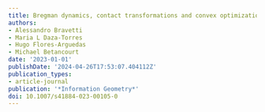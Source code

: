 ```yaml
---
title: Bregman dynamics, contact transformations and convex optimization
authors:
- Alessandro Bravetti
- Maria L Daza-Torres
- Hugo Flores-Arguedas
- Michael Betancourt
date: '2023-01-01'
publishDate: '2024-04-26T17:53:07.404112Z'
publication_types:
- article-journal
publication: '*Information Geometry*'
doi: 10.1007/s41884-023-00105-0
---
```

